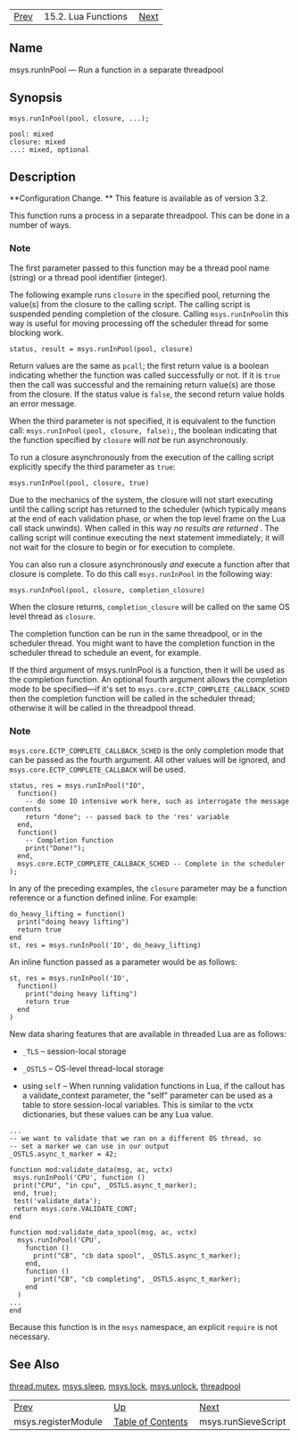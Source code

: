 |     |     |     |
| --- | --- | --- |
| [Prev](lua.ref.msys.registerModule)  | 15.2. Lua Functions |  [Next](lua.ref.msys.runSieveScript.php) |

<a name="lua.ref.msys.runinpool"></a>
## Name

msys.runInPool — Run a function in a separate threadpool

<a name="idp24657840"></a>
## Synopsis

`msys.runInPool(pool, closure, ...);`

```
pool: mixed
closure: mixed
...: mixed, optional
```
<a name="idp24660560"></a>
## Description

**Configuration Change. ** This feature is available as of version 3.2.

This function runs a process in a separate threadpool. This can be done in a number of ways.

### Note

The first parameter passed to this function may be a thread pool name (string) or a thread pool identifier (integer).

The following example runs `closure` in the specified pool, returning the value(s) from the closure to the calling script. The calling script is suspended pending completion of the closure. Calling `msys.runInPool`in this way is useful for moving processing off the scheduler thread for some blocking work.

`status, result = msys.runInPool(pool, closure)`

Return values are the same as `pcall`; the first return value is a boolean indicating whether the function was called successfully or not. If it is `true` then the call was successful and the remaining return value(s) are those from the closure. If the status value is `false`, the second return value holds an error message.

When the third parameter is not specified, it is equivalent to the function call: `msys.runInPool(pool, closure, false);`, the boolean indicating that the function specified by `closure` will *not* be run asynchronously.

To run a closure asynchronously from the execution of the calling script explicitly specify the third parameter as `true`:

`msys.runInPool(pool, closure, true)`

Due to the mechanics of the system, the closure will not start executing until the calling script has returned to the scheduler (which typically means at the end of each validation phase, or when the top level frame on the Lua call stack unwinds). When called in this way *no results are returned* . The calling script will continue executing the next statement immediately; it will not wait for the closure to begin or for execution to complete.

You can also run a closure asynchronously *and* execute a function after that closure is complete. To do this call `msys.runInPool` in the following way:

`msys.runInPool(pool, closure, completion_closure)`

When the closure returns, `completion_closure` will be called on the same OS level thread as `closure`.

The completion function can be run in the same threadpool, or in the scheduler thread. You might want to have the completion function in the scheduler thread to schedule an event, for example.

If the third argument of msys.runInPool is a function, then it will be used as the completion function. An optional fourth argument allows the completion mode to be specified—if it's set to `msys.core.ECTP_COMPLETE_CALLBACK_SCHED` then the completion function will be called in the scheduler thread; otherwise it will be called in the threadpool thread.

### Note

`msys.core.ECTP_COMPLETE_CALLBACK_SCHED` is the only completion mode that can be passed as the fourth argument. All other values will be ignored, and `msys.core.ECTP_COMPLETE_CALLBACK` will be used.

```
status, res = msys.runInPool("IO",
  function()
    -- do some IO intensive work here, such as interrogate the message contents
    return "done"; -- passed back to the 'res' variable
  end,
  function()
    -- Completion function
    print("Done!");
  end,
  msys.core.ECTP_COMPLETE_CALLBACK_SCHED -- Complete in the scheduler
);
```

In any of the preceding examples, the `closure` parameter may be a function reference or a function defined inline. For example:

```
do_heavy_lifting = function()
  print("doing heavy lifting")
  return true
end
st, res = msys.runInPool('IO', do_heavy_lifting)
```

An inline function passed as a parameter would be as follows:

```
st, res = msys.runInPool('IO',
  function()
    print("doing heavy lifting")
    return true
  end
)
```

New data sharing features that are available in threaded Lua are as follows:

*   `_TLS` – session-local storage

*   `_OSTLS` – OS-level thread-local storage

*   using `self` – When running validation functions in Lua, if the callout has a validate_context parameter, the "self" parameter can be used as a table to store session-local variables. This is similar to the vctx dictionaries, but these values can be any Lua value.

```
...
-- we want to validate that we ran on a different OS thread, so
-- set a marker we can use in our output
_OSTLS.async_t_marker = 42;

function mod:validate_data(msg, ac, vctx)
 msys.runInPool('CPU', function ()
 print("CPU", "in cpu", _OSTLS.async_t_marker);
 end, true);
 test('validate_data');
 return msys.core.VALIDATE_CONT;
end

function mod:validate_data_spool(msg, ac, vctx)
  msys.runInPool('CPU',
    function ()
      print("CB", "cb data spool", _OSTLS.async_t_marker);
    end,
    function ()
      print("CB", "cb completing", _OSTLS.async_t_marker);
    end
  )
...
end
```

Because this function is in the `msys` namespace, an explicit `require` is not necessary.

<a name="idp24693312"></a>
## See Also

[thread.mutex](lua.ref.thread.mutex "thread.mutex"), [msys.sleep](lua.ref.msys.sleep.php "msys.sleep"), [msys.lock](lua.ref.msys.lock.php "msys.lock"), [msys.unlock](lua.ref.msys.unlock.php "msys.unlock"), [threadpool](conf.ref.threadpool.php "threadpool")

|     |     |     |
| --- | --- | --- |
| [Prev](lua.ref.msys.registerModule)  | [Up](lua.function.details.php) |  [Next](lua.ref.msys.runSieveScript.php) |
| msys.registerModule  | [Table of Contents](index) |  msys.runSieveScript |
